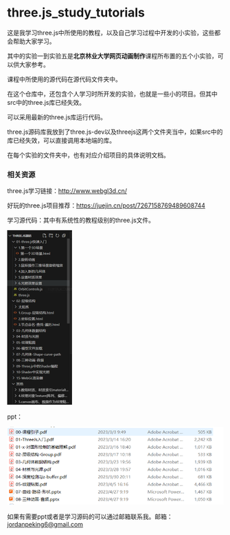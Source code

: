 # three.js_study_tutorials
这是我学习three.js中所使用的教程，以及自己学习过程中开发的小实验，这些都会帮助大家学习。

其中的实验一到实验五是**北京林业大学网页动画制作**课程所布置的五个小实验，可以供大家参考。

课程中所使用的源代码在源代码文件夹中。

在这个仓库中，还包含个人学习时所开发的实验，也就是一些小的项目。但其中src中的three.js库已经失效。

可以采用最新的three.js库运行代码。

three.js源码库我放到了three.js-dev以及threejs这两个文件夹当中，如果src中的库已经失效，可以直接调用本地端的库。

在每个实验的文件夹中，也有对应介绍项目的具体说明文档。

### 相关资源

three.js学习链接：http://www.webgl3d.cn/

好玩的three.js项目推荐：https://juejin.cn/post/7267158769489608744

学习源代码：其中有系统性的教程级别的three.js文件。

<img src="./images/1.png" style="zoom: 50%;" />

ppt：

![](./images/2.png)

如果有需要ppt或者是学习源码的可以通过邮箱联系我。邮箱：jordanpeking6@gmail.com
